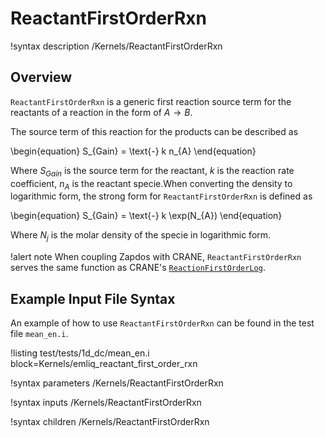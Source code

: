 # ReactantFirstOrderRxn

!syntax description /Kernels/ReactantFirstOrderRxn

## Overview

`ReactantFirstOrderRxn` is a generic first reaction source term for the reactants of a reaction in the form of $A \rightarrow B$.

The source term of this reaction for the products can be described as

\begin{equation}
S_{Gain} = \text{-} k n_{A}
\end{equation}

Where $S_{Gain}$ is the source term for the reactant, $k$ is the reaction rate coefficient, $n_{A}$ is the reactant specie.When converting
the density to logarithmic form, the strong form for `ReactantFirstOrderRxn` is defined as

\begin{equation}
S_{Gain} = \text{-} k \exp(N_{A})
\end{equation}

Where $N_{j}$ is the molar density of the specie in logarithmic form.

!alert note
When coupling Zapdos with CRANE, `ReactantFirstOrderRxn` serves the same function as CRANE's [`ReactionFirstOrderLog`](/kernels/ReactionFirstOrderLog.md).

## Example Input File Syntax

An example of how to use `ReactantFirstOrderRxn` can be found in the
test file `mean_en.i`.

!listing test/tests/1d_dc/mean_en.i block=Kernels/emliq_reactant_first_order_rxn

!syntax parameters /Kernels/ReactantFirstOrderRxn

!syntax inputs /Kernels/ReactantFirstOrderRxn

!syntax children /Kernels/ReactantFirstOrderRxn
